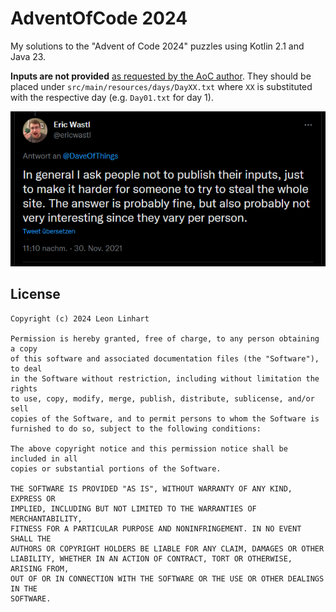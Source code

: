 # AdventOfCode 2024

My solutions to the "Advent of Code 2024" puzzles using Kotlin 2.1 and Java 23.

**Inputs are not provided** [as requested by the AoC author](https://twitter.com/ericwastl/status/1465805354214830081).
They should be placed under `src/main/resources/days/DayXX.txt` where `XX` is
substituted with the respective day (e.g. `Day01.txt` for day 1).

![img.png](img.png)


## License

```
Copyright (c) 2024 Leon Linhart

Permission is hereby granted, free of charge, to any person obtaining a copy
of this software and associated documentation files (the "Software"), to deal
in the Software without restriction, including without limitation the rights
to use, copy, modify, merge, publish, distribute, sublicense, and/or sell
copies of the Software, and to permit persons to whom the Software is
furnished to do so, subject to the following conditions:

The above copyright notice and this permission notice shall be included in all
copies or substantial portions of the Software.

THE SOFTWARE IS PROVIDED "AS IS", WITHOUT WARRANTY OF ANY KIND, EXPRESS OR
IMPLIED, INCLUDING BUT NOT LIMITED TO THE WARRANTIES OF MERCHANTABILITY,
FITNESS FOR A PARTICULAR PURPOSE AND NONINFRINGEMENT. IN NO EVENT SHALL THE
AUTHORS OR COPYRIGHT HOLDERS BE LIABLE FOR ANY CLAIM, DAMAGES OR OTHER
LIABILITY, WHETHER IN AN ACTION OF CONTRACT, TORT OR OTHERWISE, ARISING FROM,
OUT OF OR IN CONNECTION WITH THE SOFTWARE OR THE USE OR OTHER DEALINGS IN THE
SOFTWARE.
```
